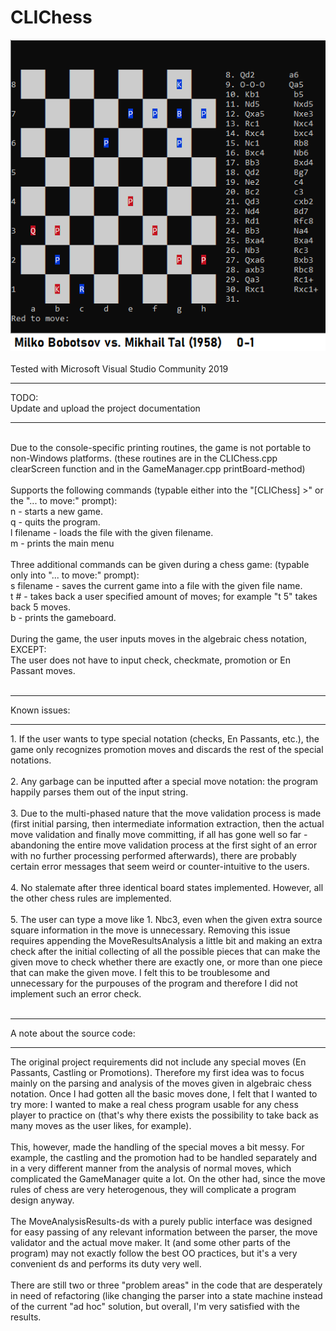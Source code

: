 # CLIChess
![A school project for Christmas break 2019](CLIChess.png)
<br>
<br>
Tested with Microsoft Visual Studio Community 2019
<br>
<hr>
TODO:
<br>
Update and upload the project documentation
<hr>
<br>
Due to the console-specific printing routines, the game is not portable to non-Windows platforms. 
(these routines are in the CLIChess.cpp clearScreen function and in the GameManager.cpp
printBoard-method)
<br>
<br>
Supports the following commands (typable either into the "[CLIChess] >" or the "... to move:" prompt):<br>
n - starts a new game.<br>
q - quits the program.<br>
l filename - loads the file with the given filename.<br>
m - prints the main menu
<br>
<br>
Three additional commands can be given during a chess game: (typable only into "... to move:" prompt):<br>
s filename - saves the current game into a file with the given file name.<br>
t # - takes back a user specified amount of moves; for example "t 5" takes back 5 moves. <br>
b - prints the gameboard.
<br>
<br>
During the game, the user inputs moves in the algebraic chess notation, EXCEPT:<br>
The user does not have to input check, checkmate, promotion or En Passant moves.
<br>
<br>
<hr>
Known issues:
<hr>
1. If the user wants to type special notation (checks, En Passants, etc.), the game only
recognizes promotion moves and discards the rest of the special notations.
<br>
<br>
2. Any garbage can be inputted after a special move notation: the program happily parses
them out of the input string.
<br>
<br>
3. Due to the multi-phased nature that the move validation process is made (first initial parsing, then
intermediate information extraction, then the actual move validation and finally move committing, if
all has gone well so far - abandoning the entire move validation process at the first sight of an error
with no further processing performed afterwards), there are probably certain error messages that seem
weird or counter-intuitive to the users.
<br>
<br>
4. No stalemate after three identical board states implemented. However, all the other chess rules are implemented.
<br>
<br>
5. The user can type a move like 1. Nbc3, even when the given extra source square information in the move is unnecessary.
Removing this issue requires appending the MoveResultsAnalysis a little bit and making an extra check after the initial collecting
of all the possible pieces that can make the given move to check whether there are exactly one, or more than one piece that
can make the given move. I felt this to be troublesome and unnecessary for the purpouses of the program and therefore I did not
implement such an error check. 
<br>
<br>
<hr>
A note about the source code:
<hr>
The original project requirements did not include any special moves (En Passants, Castling or Promotions).
Therefore my first idea was to focus mainly on the parsing and analysis of the moves given in algebraic chess
notation. Once I had gotten all the basic moves done, I felt that I wanted to try more: I wanted to make a real
chess program usable for any chess player to practice on (that's why there exists the possibility to take back
as many moves as the user likes, for example).
<br>
<br>
This, however, made the handling of the special moves a bit messy. For example, the castling and the promotion
had to be handled separately and in a very different manner from the analysis of normal moves, which complicated
the GameManager quite a lot. On the other had, since the move rules of chess are very heterogenous, they
will complicate a program design anyway.
<br>
<br>
The MoveAnalysisResults-ds with a purely public interface was designed for easy passing of any relevant
information between the parser, the move validator and the actual move maker. It (and some other parts of
the program) may not exactly follow the best OO practices, but it's a very convenient ds and performs its duty
very well.
<br>
<br>
There are still two or three "problem areas" in the code that are desperately in need of refactoring (like changing
the parser into a state machine instead of the current "ad hoc" solution, but overall, I'm very satisfied with the
results.
